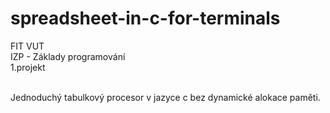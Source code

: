 # spreadsheet-in-c-for-terminals


FIT VUT <br />
IZP - Základy programování <br />
1.projekt <br /><br />

Jednoduchý tabulkový procesor v jazyce c bez dynamické alokace paměti.
